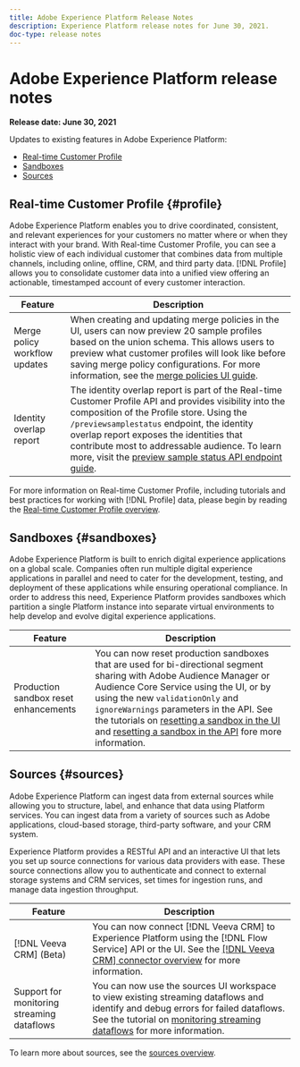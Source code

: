 ```yaml
---
title: Adobe Experience Platform Release Notes
description: Experience Platform release notes for June 30, 2021.
doc-type: release notes
---
```


# Adobe Experience Platform release notes 

**Release date: June 30, 2021**

Updates to existing features in Adobe Experience Platform:

- [Real-time Customer Profile](#profile)
- [Sandboxes](#sandboxes)
- [Sources](#sources)

## Real-time Customer Profile {#profile}

Adobe Experience Platform enables you to drive coordinated, consistent, and relevant experiences for your customers no matter where or when they interact with your brand. With Real-time Customer Profile, you can see a holistic view of each individual customer that combines data from multiple channels, including online, offline, CRM, and third party data. [!DNL Profile] allows you to consolidate customer data into a unified view offering an actionable, timestamped account of every customer interaction.

| Feature | Description |
| ------- | ----------- |
|Merge policy workflow updates| When creating and updating merge policies in the UI, users can now preview 20 sample profiles based on the union schema. This allows users to preview what customer profiles will look like before saving merge policy configurations. For more information, see the [merge policies UI guide](../../profile/merge-policies/ui-guide.md).|
|Identity overlap report| The identity overlap report is part of the Real-time Customer Profile API and provides visibility into the composition of the Profile store. Using the `/previewsamplestatus` endpoint, the identity overlap report exposes the identities that contribute most to addressable audience. To learn more, visit the [preview sample status API endpoint guide](../../profile/api/preview-sample-status.md).|

For more information on Real-time Customer Profile, including tutorials and best practices for working with [!DNL Profile] data, please begin by reading the [Real-time Customer Profile overview](../../profile/home.md).

## Sandboxes {#sandboxes}

Adobe Experience Platform is built to enrich digital experience applications on a global scale. Companies often run multiple digital experience applications in parallel and need to cater for the development, testing, and deployment of these applications while ensuring operational compliance. In order to address this need, Experience Platform provides sandboxes which partition a single Platform instance into separate virtual environments to help develop and evolve digital experience applications.

| Feature | Description |
| ------- | ----------- |
| Production sandbox reset enhancements | You can now reset production sandboxes that are used for bi-directional segment sharing with Adobe Audience Manager or Audience Core Service using the UI, or by using the new `validationOnly` and `ignoreWarnings` parameters in the API. See the tutorials on [resetting a sandbox in the UI](../../sandboxes/ui/user-guide.md) and [resetting a sandbox in the API](../../sandboxes/api/sandboxes.md) fore more information. |

## Sources {#sources}

Adobe Experience Platform can ingest data from external sources while allowing you to structure, label, and enhance that data using Platform services. You can ingest data from a variety of sources such as Adobe applications, cloud-based storage, third-party software, and your CRM system.

Experience Platform provides a RESTful API and an interactive UI that lets you set up source connections for various data providers with ease. These source connections allow you to authenticate and connect to external storage systems and CRM services, set times for ingestion runs, and manage data ingestion throughput.

| Feature | Description |
| ------- | ----------- |
| [!DNL Veeva CRM] (Beta) | You can now connect [!DNL Veeva CRM] to Experience Platform using the [!DNL Flow Service] API or the UI. See the [[!DNL Veeva CRM] connector overview](../../sources/connectors/crm/veeva.md) for more information. |
| Support for monitoring streaming dataflows | You can now use the sources UI workspace to view existing streaming dataflows and identify and debug errors for failed dataflows. See the tutorial on [monitoring streaming dataflows](../../sources/tutorials/ui/monitor-streaming.md) for more information. |

To learn more about sources, see the [sources overview](../../sources/home.md).
